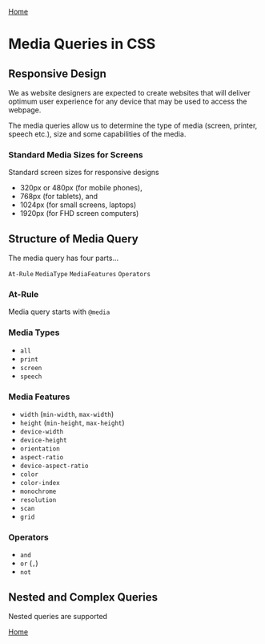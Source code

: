 [Home](./readme.md) 

# Media Queries in CSS

## Responsive Design

We as website designers are expected to create websites that will deliver optimum user experience for any device that may be used to access the webpage.

The media queries allow us to determine the type of media (screen, printer, speech etc.), size and some capabilities of the media.


### Standard Media Sizes for Screens

Standard screen sizes for responsive designs

* 320px or 480px (for mobile phones), 
* 768px (for tablets), and 
* 1024px (for small screens, laptops)
* 1920px (for FHD screen computers)


## Structure of Media Query

The media query has four parts...

`At-Rule` `MediaType` `MediaFeatures` `Operators`

### At-Rule

Media query starts with `@media`

### Media Types

* `all`
* `print`
* `screen`
* `speech`

### Media Features

* `width` (`min-width`, `max-width`)
* `height` (`min-height`, `max-height`)
* `device-width`
* `device-height`
* `orientation`
* `aspect-ratio`
* `device-aspect-ratio`
* `color`
* `color-index`
* `monochrome`
* `resolution`
* `scan`
* `grid`

### Operators

* `and`
* `or` (`,`)
* `not`


## Nested and Complex Queries

Nested queries are supported


[Home](./readme.md)
